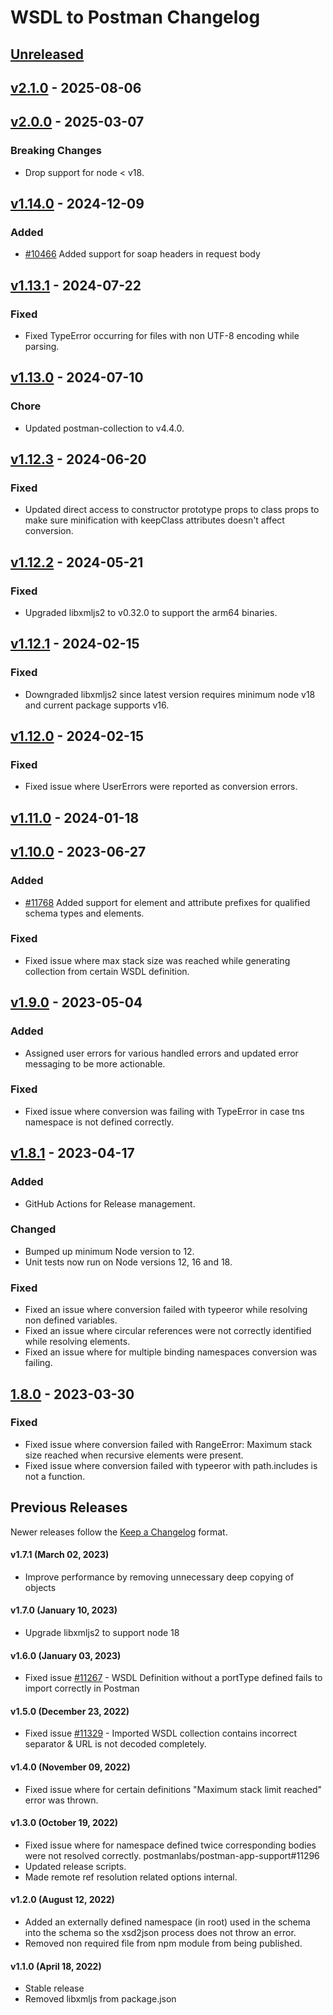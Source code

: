 # WSDL to Postman Changelog

## [Unreleased]

## [v2.1.0] - 2025-08-06

## [v2.0.0] - 2025-03-07

### Breaking Changes

-   Drop support for node &lt; v18.

## [v1.14.0] - 2024-12-09

### Added

-   [#10466](https://github.com/postmanlabs/postman-app-support/issues/10466) Added support for soap headers in request body

## [v1.13.1] - 2024-07-22

### Fixed

-   Fixed TypeError occurring for files with non UTF-8 encoding while parsing.

## [v1.13.0] - 2024-07-10

### Chore

-   Updated postman-collection to v4.4.0.

## [v1.12.3] - 2024-06-20

### Fixed

-   Updated direct access to constructor prototype props to class props to make sure minification with keepClass attributes doesn't affect conversion.

## [v1.12.2] - 2024-05-21

### Fixed

-   Upgraded libxmljs2 to v0.32.0 to support the arm64 binaries.

## [v1.12.1] - 2024-02-15

### Fixed

-   Downgraded libxmljs2 since latest version requires minimum node v18 and current package supports v16.

## [v1.12.0] - 2024-02-15

### Fixed

-   Fixed issue where UserErrors were reported as conversion errors.

## [v1.11.0] - 2024-01-18

## [v1.10.0] - 2023-06-27

### Added

-   [#11768](https://github.com/postmanlabs/postman-app-support/issues/11768) Added support for element and attribute prefixes for qualified schema types and elements.

### Fixed

-   Fixed issue where max stack size was reached while generating collection from certain WSDL definition.

## [v1.9.0] - 2023-05-04

### Added

-   Assigned user errors for various handled errors and updated error messaging to be more actionable. 

### Fixed

-   Fixed issue where conversion was failing with TypeError in case tns namespace is not defined correctly. 

## [v1.8.1] - 2023-04-17

### Added

-   GitHub Actions for Release management.

### Changed

-   Bumped up minimum Node version to 12.
-   Unit tests now run on Node versions 12, 16 and 18.

### Fixed

-   Fixed an issue where conversion failed with typeeror while resolving non defined variables.
-   Fixed an issue where circular references were not correctly identified while resolving elements.
-   Fixed an issue where for multiple binding namespaces conversion was failing.

## [1.8.0] - 2023-03-30

### Fixed

-   Fixed issue where conversion failed with RangeError: Maximum stack size reached when recursive elements were present.
-   Fixed issue where conversion failed with typeeror with path.includes is not a function.

## Previous Releases

Newer releases follow the [Keep a Changelog](https://keepachangelog.com) format.

#### v1.7.1 (March 02, 2023)

-   Improve performance by removing unnecessary deep copying of objects

#### v1.7.0 (January 10, 2023)

-   Upgrade libxmljs2 to support node 18

#### v1.6.0 (January 03, 2023)

-   Fixed issue [#11267](https://github.com/postmanlabs/postman-app-support/issues/11267) - WSDL Definition without a portType defined fails to import correctly in Postman

#### v1.5.0 (December 23, 2022)

-   Fixed issue [#11329](https://github.com/postmanlabs/postman-app-support/issues/11329) - Imported WSDL collection contains incorrect separator & URL is not decoded completely.

#### v1.4.0 (November 09, 2022)

-   Fixed issue where for certain definitions "Maximum stack limit reached" error was thrown.

#### v1.3.0 (October 19, 2022)

-   Fixed issue where for namespace defined twice corresponding bodies were not resolved correctly. postmanlabs/postman-app-support#11296
-   Updated release scripts.
-   Made remote ref resolution related options internal.

#### v1.2.0 (August 12, 2022)

-   Added an externally defined namespace (in root) used in the schema into the schema so the xsd2json process does not throw an error.
-   Removed non required file from npm module from being published.

#### v1.1.0 (April 18, 2022)

-   Stable release
-   Removed libxmljs from package.json

[Unreleased]: https://github.com/postmanlabs/wsdl-to-postman/compare/v2.1.0...HEAD

[v2.1.0]: https://github.com/postmanlabs/wsdl-to-postman/compare/v2.0.0...v2.1.0

[v2.0.0]: https://github.com/postmanlabs/wsdl-to-postman/compare/v1.14.0...v2.0.0

[v1.14.0]: https://github.com/postmanlabs/wsdl-to-postman/compare/v1.13.1...v1.14.0

[v1.13.1]: https://github.com/postmanlabs/wsdl-to-postman/compare/v1.13.0...v1.13.1

[v1.13.0]: https://github.com/postmanlabs/wsdl-to-postman/compare/v1.12.3...v1.13.0

[v1.12.3]: https://github.com/postmanlabs/wsdl-to-postman/compare/v1.12.2...v1.12.3

[v1.12.2]: https://github.com/postmanlabs/wsdl-to-postman/compare/v1.12.1...v1.12.2

[v1.12.1]: https://github.com/postmanlabs/wsdl-to-postman/compare/v1.12.0...v1.12.1

[v1.12.0]: https://github.com/postmanlabs/wsdl-to-postman/compare/v1.11.0...v1.12.0

[v1.11.0]: https://github.com/postmanlabs/wsdl-to-postman/compare/v1.10.0...v1.11.0

[v1.10.0]: https://github.com/postmanlabs/wsdl-to-postman/compare/v1.9.0...v1.10.0

[v1.9.0]: https://github.com/postmanlabs/wsdl-to-postman/compare/v1.8.1...v1.9.0

[v1.8.1]: https://github.com/postmanlabs/wsdl-to-postman/compare/1.8.0...v1.8.1

[1.8.0]: https://github.com/postmanlabs/wsdl-to-postman/compare/v1.7.1...1.8.0
